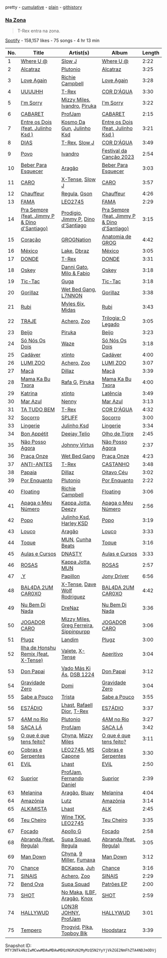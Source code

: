 pretty - [cumulative](/playlists/cumulative/37i9dQZF1DXdpF2suW27SP.md) - [plain](/playlists/plain/37i9dQZF1DXdpF2suW27SP) - [githistory](https://github.githistory.xyz/mackorone/spotify-playlist-archive/blob/main/playlists/plain/37i9dQZF1DXdpF2suW27SP)

### [Na Zona](https://open.spotify.com/playlist/37i9dQZF1DXdpF2suW27SP)

> T\-Rex entra na zona.

[Spotify](https://open.spotify.com/user/spotify) - 158,157 likes - 75 songs - 4 hr 13 min

| No. | Title | Artist(s) | Album | Length |
|---|---|---|---|---|
| 1 | [Where U @](https://open.spotify.com/track/5KX1zLcBZ5bv8iA1odyonT) | [Slow J](https://open.spotify.com/artist/7crp1tZcefnjT5RuL6WZQ0) | [Where U @](https://open.spotify.com/album/1Zs1EZDcCtlQys0VDUg5ls) | 2:22 |
| 2 | [Alcatraz](https://open.spotify.com/track/1Hc0zt33FVHdi4DWtUAa0s) | [Plutonio](https://open.spotify.com/artist/39HJXjH5hKcCzaU0g6mv8G) | [Alcatraz](https://open.spotify.com/album/7aFKsnwLJ7fMY90k4yVXiz) | 3:25 |
| 3 | [Love Again](https://open.spotify.com/track/677ebW5G4BLaqX5Ue3itGv) | [Richie Campbell](https://open.spotify.com/artist/2swvbEAfN70ZFcQB4Y7MaS) | [Love Again](https://open.spotify.com/album/150SzhajOXePuIre6fdyMQ) | 3:28 |
| 4 | [UUUUHH](https://open.spotify.com/track/1Jk03rMQGTjdkjNtCGgkPd) | [T\-Rex](https://open.spotify.com/artist/6QHREBOQktWsYBfrxW93rk) | [COR D'ÁGUA](https://open.spotify.com/album/7G4pMhZajkeOLWgvQyGhta) | 3:30 |
| 5 | [I'm Sorry](https://open.spotify.com/track/3aml52yDe6ff32XOgZQ0Cb) | [Mizzy Miles](https://open.spotify.com/artist/0QoKkMC6uy7fUng96fab1I), [Ivandro](https://open.spotify.com/artist/1pPbDeOdNUcLq32HTTLbZm), [Piruka](https://open.spotify.com/artist/5iZ6jMDkRa7RKLQplJuQUC) | [I'm Sorry](https://open.spotify.com/album/6xbIjf6sv5M4I9GT0NuEcj) | 3:22 |
| 6 | [CABARET](https://open.spotify.com/track/4r1Mvqp7prTkjH5OiVXC6r) | [ProfJam](https://open.spotify.com/artist/3DhsjXVgWmA6X26tUugAjP) | [CABARET](https://open.spotify.com/album/31BxT3LcIPCP5P04rZgoah) | 2:15 |
| 7 | [Entre os Dois \(feat\. Julinho Ksd \)](https://open.spotify.com/track/5OcuLlg5EdDE01ZGbQaIIa) | [Kosmo Da Gun](https://open.spotify.com/artist/1FOT6e8G1FnUBH1LDNX0X1), [Julinho Ksd](https://open.spotify.com/artist/7kR1Yw4RqYhhDD3a8QRyG6) | [Entre os Dois \(feat\. Julinho Ksd \)](https://open.spotify.com/album/17wFwqW7zLXEFqx59NmIqS) | 3:21 |
| 8 | [DIAS](https://open.spotify.com/track/56hVdyqQWCMYfKopnVRCwQ) | [T\-Rex](https://open.spotify.com/artist/6QHREBOQktWsYBfrxW93rk), [Slow J](https://open.spotify.com/artist/7crp1tZcefnjT5RuL6WZQ0) | [COR D'ÁGUA](https://open.spotify.com/album/7G4pMhZajkeOLWgvQyGhta) | 3:49 |
| 9 | [Povo](https://open.spotify.com/track/1QuMSpSKb8TddULszTHRDH) | [Ivandro](https://open.spotify.com/artist/1pPbDeOdNUcLq32HTTLbZm) | [Festival da Canção 2023](https://open.spotify.com/album/57v1ACsenMa34vYqhuLl0d) | 2:54 |
| 10 | [Beber Para Esquecer](https://open.spotify.com/track/76kNdRaqzgvYGB9tBIxUSf) | [Aragão](https://open.spotify.com/artist/6uVPyqbCsr2hcfDwGTmdl4) | [Beber Para Esquecer](https://open.spotify.com/album/3kHspN9UQgOo4q8f3y7N3K) | 3:03 |
| 11 | [CARO](https://open.spotify.com/track/0zjmhKBOuslq0d26IEbVKD) | [X\-Tense](https://open.spotify.com/artist/7JajP35zM35gnAvTZbwxDF), [Slow J](https://open.spotify.com/artist/7crp1tZcefnjT5RuL6WZQ0) | [CARO](https://open.spotify.com/album/4IwuZcwCQmHt7SEX2TUrxP) | 3:57 |
| 12 | [Chauffeur](https://open.spotify.com/track/3ARuPTEPMpbr7mz1aHa0a6) | [Regula](https://open.spotify.com/artist/6pyqBc7HaffcZJhyfjnceP), [Gson](https://open.spotify.com/artist/6XjHGcba7ZbaZ6nYtwhaCj) | [Chauffeur](https://open.spotify.com/album/4LAYeC7gWp1jFiS1q101OK) | 4:26 |
| 13 | [FAMA](https://open.spotify.com/track/35uZfu8sybuugk9DkelTFv) | [LEO2745](https://open.spotify.com/artist/1MBezd5OaoWoOTQVs16FOx) | [FAMA](https://open.spotify.com/album/2wehAGXNEm5zttICwk1ERI) | 2:29 |
| 14 | [Pra Sempre \(feat\. Jimmy P & Dino d'Santiago\)](https://open.spotify.com/track/6y7gYOHjUbj0HdTx5iGDuI) | [Prodigio](https://open.spotify.com/artist/0Zsw8N0usCdHtEtFtwZKg5), [Jimmy P](https://open.spotify.com/artist/0Odg6UKDVyJQruefzF19FU), [Dino d'Santiago](https://open.spotify.com/artist/7qb2GMJaX4HeXqqPPyYdlr) | [Pra Sempre \(feat\. Jimmy P & Dino d'Santiago\)](https://open.spotify.com/album/7kyvtUprGFS8S2poWsYtEt) | 3:15 |
| 15 | [Coração](https://open.spotify.com/track/1dmgHNSeYDyqb6TwLatTfc) | [GROGNation](https://open.spotify.com/artist/1rtrFjartQj3xws8TZ1dXu) | [Anatomia de GROG](https://open.spotify.com/album/333cuKMpbc1kaTufa6Uu2y) | 4:42 |
| 16 | [México](https://open.spotify.com/track/0pDYDKL7Gsd333bEcEgtLO) | [Lake](https://open.spotify.com/artist/7yFz46AJxXLmMGwyHKcJ1p), [Dbraz](https://open.spotify.com/artist/4GtbhrPCLhHRVvpMrxClZl) | [México](https://open.spotify.com/album/4p8i8HdR8Sk2cM3l5F7q01) | 3:05 |
| 17 | [DONDE](https://open.spotify.com/track/4EiZlZ37Q8EnQIU7e2aD2y) | [T\-Rex](https://open.spotify.com/artist/6QHREBOQktWsYBfrxW93rk) | [DONDE](https://open.spotify.com/album/1YR6A1jw2N2B9WlvqIMjfu) | 3:31 |
| 18 | [Oskey](https://open.spotify.com/track/2lN7q4luqmYcwHqRwy0Sod) | [Danni Gato](https://open.spotify.com/artist/0gn6QcKMo0cMWKbiPGEeVy), [Milo & Fabio](https://open.spotify.com/artist/2IzIiYJmzVIbf1nlOVuMBo) | [Oskey](https://open.spotify.com/album/2zKEKLIN2tT7d887qrR4Ex) | 3:18 |
| 19 | [Tic\-Tac](https://open.spotify.com/track/0SmkF33aIAHlSZh8N3CXv5) | [Guga](https://open.spotify.com/artist/5bHp05UXAArdXldRyU8lJP) | [Tic\-Tac](https://open.spotify.com/album/1JmmEMl6zechpj5QYjEFKW) | 3:18 |
| 20 | [Gorillaz](https://open.spotify.com/track/3nX9NxKOHrxhtA45jRFyAd) | [Wet Bed Gang](https://open.spotify.com/artist/5jfz7uWPwf03hdEewW8AI8), [L7NNON](https://open.spotify.com/artist/0JjPiLQNgAFaEkwoy56B1C) | [Gorillaz](https://open.spotify.com/album/6fUyo3fkgWK66QRXO6VCjF) | 3:38 |
| 21 | [Rubi](https://open.spotify.com/track/4aStXzYiJWQvdspHEn6GJN) | [Myles 6ix](https://open.spotify.com/artist/2PGHvstK1cEjR9AX2ERq9l), [Midas](https://open.spotify.com/artist/6bLqHfd3myOdJyC4z6Blhj) | [Rubi](https://open.spotify.com/album/5GZRN9j6B5N7Gk5jtvaRtM) | 3:43 |
| 22 | [TRAJE](https://open.spotify.com/track/1qG4PQKxaInnCww9yu7Tf7) | [Achero](https://open.spotify.com/artist/7L8DLzR5RuMizLVu9Ww0cs), [Zoo](https://open.spotify.com/artist/4pm6alxkPoKq0c334OGbkH) | [Trilogia: O Legado](https://open.spotify.com/album/2pkSKT2bYhqojZdfJxMWD9) | 3:05 |
| 23 | [Beijo](https://open.spotify.com/track/2P9UCbKe97jD0q6UOG7bsf) | [Piruka](https://open.spotify.com/artist/5iZ6jMDkRa7RKLQplJuQUC) | [Beijo](https://open.spotify.com/album/1aSuvQp44qKjLvTMFheNDK) | 3:23 |
| 24 | [Só Nós Os Dois](https://open.spotify.com/track/35XIgRzlwtMsfF8wVAKG8i) | [Waze](https://open.spotify.com/artist/0CHentDviLeOrlfyu96uVm) | [Só Nós Os Dois](https://open.spotify.com/album/0PBeGaks9i9J7Ho4uqQx8W) | 3:18 |
| 25 | [Cadáver](https://open.spotify.com/track/6zaozdqUEfE86imEE4mfue) | [xtinto](https://open.spotify.com/artist/6jVOHz5AjBoJImzesvZeGx) | [Cadáver](https://open.spotify.com/album/3kklO925aQsir4f7YPpWpG) | 4:00 |
| 26 | [LUMI ZOO](https://open.spotify.com/track/74lZ2yteCAFo7a5naosE3g) | [Achero](https://open.spotify.com/artist/7L8DLzR5RuMizLVu9Ww0cs), [Zoo](https://open.spotify.com/artist/22NWHS3nYaoo34h7CSGFme) | [LUMI ZOO](https://open.spotify.com/album/4RbIyOlxxdy5gJiREf8yd2) | 3:07 |
| 27 | [Maçã](https://open.spotify.com/track/0eyTM1AjoPMdzfwCBfLIpO) | [Dillaz](https://open.spotify.com/artist/15p1isN7VcGsjeSq8s9YeP) | [Maçã](https://open.spotify.com/album/7bLu4omqbTsFAfnvVFUSW8) | 3:39 |
| 28 | [Mama Ka Bu Txora](https://open.spotify.com/track/5CEghr9OYpFrCZurmxJThm) | [Rafa G](https://open.spotify.com/artist/0soQA1h9MhiA0NphWUecWi), [Piruka](https://open.spotify.com/artist/5iZ6jMDkRa7RKLQplJuQUC) | [Mama Ka Bu Txora](https://open.spotify.com/album/3pIB5eUZkMs51KRDsWjswx) | 4:00 |
| 29 | [Katrina](https://open.spotify.com/track/5YDwsOw12TSkpjNT57YvgG) | [xtinto](https://open.spotify.com/artist/6jVOHz5AjBoJImzesvZeGx) | [Latência](https://open.spotify.com/album/4V3IpiTNQowJOxQv4oTzH3) | 3:49 |
| 30 | [Mar Azul](https://open.spotify.com/track/5gJyW5NeOsfNa2CSMES2h3) | [Nenny](https://open.spotify.com/artist/2DEfqyWjAMIfKYMXb1V8L1) | [Mar Azul](https://open.spotify.com/album/0pDADbq5FFUMkls9VeYW9g) | 3:13 |
| 31 | [TA TUDO BEM](https://open.spotify.com/track/15ERxM3x0D2HzqdhPxsbd2) | [T\-Rex](https://open.spotify.com/artist/6QHREBOQktWsYBfrxW93rk) | [COR D'ÁGUA](https://open.spotify.com/album/7G4pMhZajkeOLWgvQyGhta) | 4:32 |
| 32 | [Socorro](https://open.spotify.com/track/3cxAhKg83buLsTYlmSIi9x) | [SPLIFF](https://open.spotify.com/artist/2QPRzhivMb2TfzvZKpQYxL) | [Socorro](https://open.spotify.com/album/2ocGkF8NiDKjMfywGOqtzH) | 3:00 |
| 33 | [Lingerie](https://open.spotify.com/track/2Cq6yIgdyyaDmY7pvnADVP) | [Julinho Ksd](https://open.spotify.com/artist/7kR1Yw4RqYhhDD3a8QRyG6) | [Lingerie](https://open.spotify.com/album/2SopLfpjAF0IespcnP6LG0) | 3:34 |
| 34 | [Bon Appétit](https://open.spotify.com/track/7uHLAlgUhSOwnnbXJeG7ai) | [Deejay Telio](https://open.spotify.com/artist/7BWNRZyZ9mhgp5t0m7Ny0n) | [Olho de Tigre](https://open.spotify.com/album/0jhj4SwIWQGON36aDMeEwb) | 2:45 |
| 35 | [Não Posso Agora](https://open.spotify.com/track/5UaD8d3304kcnBtlOpxPL8) | [Johnny Virtus](https://open.spotify.com/artist/0DOixxvuN7cxZ7YiyMzlOt) | [Não Posso Agora](https://open.spotify.com/album/15G7TOQBrQD0huFgZMIXKQ) | 2:37 |
| 36 | [Praça Onze](https://open.spotify.com/track/30WnHkBkq3vE8jJcNZ3RKr) | [Wet Bed Gang](https://open.spotify.com/artist/5jfz7uWPwf03hdEewW8AI8) | [Praça Onze](https://open.spotify.com/album/3jPS6pgoJ4adGHImcNxETl) | 4:23 |
| 37 | [ANTI\-ANTES](https://open.spotify.com/track/2vGtivisPxm14aTTgie6xB) | [T\-Rex](https://open.spotify.com/artist/6QHREBOQktWsYBfrxW93rk) | [CASTANHO](https://open.spotify.com/album/2NYhVEDTSEwvNrW7qs7IOU) | 3:48 |
| 38 | [Papaia](https://open.spotify.com/track/17MPtgaJHgr2WlJVyhA6kw) | [Dillaz](https://open.spotify.com/artist/15p1isN7VcGsjeSq8s9YeP) | [Oitavo Céu](https://open.spotify.com/album/0Hm4SvANwPDIBdDPnN97rf) | 3:02 |
| 39 | [Por Enquanto](https://open.spotify.com/track/5fjD0vHh9XRL6b657FWe9C) | [Plutonio](https://open.spotify.com/artist/39HJXjH5hKcCzaU0g6mv8G) | [Por Enquanto](https://open.spotify.com/album/1uFTodamqWqlk5KwYkqy0n) | 2:22 |
| 40 | [Floating](https://open.spotify.com/track/6mzUqJRO5UzphWpk1en0sb) | [Richie Campbell](https://open.spotify.com/artist/2swvbEAfN70ZFcQB4Y7MaS) | [Floating](https://open.spotify.com/album/27a2XTCA5vJ63ooZAUZflW) | 3:06 |
| 41 | [Apaga o Meu Número](https://open.spotify.com/track/2iYx9hAUSD5wz7cg5TVIbx) | [Kappa Jotta](https://open.spotify.com/artist/2MREhFiavCOZXs0thPLuWu), [Deezy](https://open.spotify.com/artist/6EoXtJUmzYqNzkMVH1o5gN) | [Apaga o Meu Número](https://open.spotify.com/album/6eobNuVuaVKafZKIPAKvuP) | 2:56 |
| 42 | [Popo](https://open.spotify.com/track/24QcmVdz7CwEYhohJxJ4EX) | [Julinho Ksd](https://open.spotify.com/artist/7kR1Yw4RqYhhDD3a8QRyG6), [Harley KSD](https://open.spotify.com/artist/0AyoY8RFId4AqueSJvE99D) | [Popo](https://open.spotify.com/album/6V1YM7CbiOwqwIEa73riB3) | 3:19 |
| 43 | [Louco](https://open.spotify.com/track/6kJKJrVzOYhqnfeO9NDqIi) | [Aragão](https://open.spotify.com/artist/6uVPyqbCsr2hcfDwGTmdl4) | [Louco](https://open.spotify.com/album/7CjbtK4vbyv8yS78DXMtQF) | 3:33 |
| 44 | [Toque](https://open.spotify.com/track/7M5PkzdYJwhxoDd4HXxKOx) | [MUN](https://open.spotify.com/artist/0XWmIDUMxka9p2aayQ9MOr), [Cunha Beats](https://open.spotify.com/artist/7D094QVmbEkI7e2df0VUq7) | [Toque](https://open.spotify.com/album/6vnfqWycFld3plYH4YeRHC) | 3:16 |
| 45 | [Aulas e Cursos](https://open.spotify.com/track/2ABBlgwXo68orcunvBYYiY) | [DNASTY](https://open.spotify.com/artist/2wRZGo2e20INyHf8wtVPVn) | [Aulas e Cursos](https://open.spotify.com/album/1xP900BTjxxWc641y9UKvr) | 3:33 |
| 46 | [ROSAS](https://open.spotify.com/track/0elz4WC9ZtAOzqP4fgt8T5) | [Kappa Jotta](https://open.spotify.com/artist/2MREhFiavCOZXs0thPLuWu), [MUN](https://open.spotify.com/artist/0XWmIDUMxka9p2aayQ9MOr) | [ROSAS](https://open.spotify.com/album/2R7iGYEwaSDTW68ucY9W4E) | 2:57 |
| 47 | [.Y](https://open.spotify.com/track/0zxdVwyiPVxmBkZFTHe2xl) | [Papillon](https://open.spotify.com/artist/0Mum6waR8P9WICLVTpSi1d) | [Jony Driver](https://open.spotify.com/album/2OAFHEa5FwNi9r0i9gMeXM) | 6:56 |
| 48 | [BAL4DA 2UM CAR0XO](https://open.spotify.com/track/0uQU529W8MgYYElqJCMdph) | [X\-Tense](https://open.spotify.com/artist/7JajP35zM35gnAvTZbwxDF), [Dave Wolf Rodriguez](https://open.spotify.com/artist/3Zg1i5VdkGHFtEi8xHP0tB) | [BAL4DA 2UM CAR0XO](https://open.spotify.com/album/0Y2hXrh13HOLu6lh30chRo) | 4:42 |
| 49 | [Nu Bem Di Nada](https://open.spotify.com/track/5JsTrli2m95rnBIro7ZVvY) | [DreNaz](https://open.spotify.com/artist/5urWzy2mamyT5sMTE5H00O) | [Nu Bem Di Nada](https://open.spotify.com/album/6hnJoTWkmvtVPNRNmzJmT5) | 3:36 |
| 50 | [JOGADOR CARO](https://open.spotify.com/track/3AmAlwNKaJyExmvN6EOSb2) | [Mizzy Miles](https://open.spotify.com/artist/0QoKkMC6uy7fUng96fab1I), [Greg Ferreira](https://open.spotify.com/artist/2e8RAcYXYt5IStoaaQWcG8), [Sippinpurpp](https://open.spotify.com/artist/6ngR2kHxjibH7bdDUBqL3z) | [JOGADOR CARO](https://open.spotify.com/album/5CZiBICShN5FDPhQtUsCbC) | 3:06 |
| 51 | [Plugz](https://open.spotify.com/track/1P3AYZQrv0GOb2Hk638XFR) | [Landim](https://open.spotify.com/artist/3OUfbyxrlqldajHHi7MGMh) | [Plugz](https://open.spotify.com/album/1kBmM41i0QXmGC0p01NcoX) | 3:00 |
| 52 | [Ilha de Honshu Remix \(feat\. X\-Tense\)](https://open.spotify.com/track/5ak2duOykHrs0dXUhtPdtO) | [Valete](https://open.spotify.com/artist/32rAgIN6jhUQYhyoKa8agj), [X\-Tense](https://open.spotify.com/artist/7JajP35zM35gnAvTZbwxDF) | [Aperitivo](https://open.spotify.com/album/3jtfnsyfHesOse6JEJcERn) | 3:04 |
| 53 | [Don Papai](https://open.spotify.com/track/3T29hYGSR86FHdkdDsnHQg) | [Vado Más Ki Ás](https://open.spotify.com/artist/6HmLPYedWhpFhiF8BonrMG), [DSB 1224](https://open.spotify.com/artist/2stDBehct4FMgEapZ92nLg) | [Don Papai](https://open.spotify.com/album/48Fdauj7Ytcc9UZqTafCKM) | 3:12 |
| 54 | [Gravidade Zero](https://open.spotify.com/track/4CPBgtJlRGtq36zNoS4FnW) | [Domi](https://open.spotify.com/artist/7FaGlrXXBuq0XrlerWfI3n) | [Gravidade Zero](https://open.spotify.com/album/1VQeGBvu1rCtWl2pR1SuEc) | 3:04 |
| 55 | [Sabe a Pouco](https://open.spotify.com/track/5AN71cVGPu9ZrRow7QIjnU) | [Trista](https://open.spotify.com/artist/1hsrQJC4A7sVS6wOwTxRxw) | [Sabe a Pouco](https://open.spotify.com/album/2nWtjdgJlnz5lvrlaH0pRv) | 3:55 |
| 56 | [ES7ÁDIO](https://open.spotify.com/track/430EuoJ6KwzO0fFuCwu6am) | [Lhast](https://open.spotify.com/artist/46uaNKR4GSjmDEK732EeVw), [Rafaell Dior](https://open.spotify.com/artist/4G8d2H1R7P1rlGptL7Uzla), [T\-Rex](https://open.spotify.com/artist/6QHREBOQktWsYBfrxW93rk) | [ES7ÁDIO](https://open.spotify.com/album/4ix8vvB3aP45fYYsZobRLq) | 3:37 |
| 57 | [4AM no Rio](https://open.spotify.com/track/6Z0omreb7QNSj3ptomTmOU) | [Plutonio](https://open.spotify.com/artist/39HJXjH5hKcCzaU0g6mv8G) | [4AM no Rio](https://open.spotify.com/album/08mBO0iH81lIKabmqfHY6S) | 3:27 |
| 58 | [SACA LÁ](https://open.spotify.com/track/2LtF00zFSSWzsYtoVYy28k) | [ProfJam](https://open.spotify.com/artist/3DhsjXVgWmA6X26tUugAjP) | [SACA LÁ](https://open.spotify.com/album/2hI0hN3tuadLZ95pr8hAEC) | 3:42 |
| 59 | [O que é que tens feito?](https://open.spotify.com/track/5cGy4NKlMprapxERb9AZk6) | [Chyna](https://open.spotify.com/artist/3xytrTXgH7SQTEjMZewnWF), [Mizzy Miles](https://open.spotify.com/artist/0QoKkMC6uy7fUng96fab1I) | [O que é que tens feito?](https://open.spotify.com/album/7o3GVre0rpEWG7309P7q6v) | 3:11 |
| 60 | [Cobras e Serpentes](https://open.spotify.com/track/7mCgHTgHjdSA35JQ0xo3hR) | [LEO2745](https://open.spotify.com/artist/1MBezd5OaoWoOTQVs16FOx), [MS Capone](https://open.spotify.com/artist/1HOLnVK9G35A2MAqz2e8AP) | [Cobras e Serpentes](https://open.spotify.com/album/48QBkKQXF03sto0InqW32W) | 3:30 |
| 61 | [EViL](https://open.spotify.com/track/2VaLKyJgR9lIVoTqf4oIyY) | [Lhast](https://open.spotify.com/artist/46uaNKR4GSjmDEK732EeVw) | [EViL](https://open.spotify.com/album/3fCwkZDlvmzwqx0O2j3ASt) | 2:50 |
| 62 | [Suprior](https://open.spotify.com/track/1u2KCIJPqtsl9Vz243FQtp) | [ProfJam](https://open.spotify.com/artist/3DhsjXVgWmA6X26tUugAjP), [Fernando Daniel](https://open.spotify.com/artist/3Cpjz5dY9HNR41QuMn3oYC) | [Suprior](https://open.spotify.com/album/2NVz7NmPPqJuuG7D4W7VNW) | 2:39 |
| 63 | [Melanina](https://open.spotify.com/track/1jFxvJAGwD8DFctTJZHBjl) | [Aragão](https://open.spotify.com/artist/6uVPyqbCsr2hcfDwGTmdl4), [Bluay](https://open.spotify.com/artist/18jB1ZnaJSWmro1ExvqZo4) | [Melanina](https://open.spotify.com/album/1Fu5gGz80ynZmZWgty92Ch) | 4:04 |
| 64 | [Amazónia](https://open.spotify.com/track/2ySZ2kVCZRQ0gJ5Lu0EoxJ) | [Lutz](https://open.spotify.com/artist/3Qsun4Xe5KRfqWUE3ct79x) | [Amazónia](https://open.spotify.com/album/5gULMhBkRl7ZCv35O2K5Xm) | 3:14 |
| 65 | [ALKiMISTA](https://open.spotify.com/track/3vUNW5Gx2cNtRJ9feEtt0G) | [Lhast](https://open.spotify.com/artist/46uaNKR4GSjmDEK732EeVw) | [ALK](https://open.spotify.com/album/0siZdhz3ZguKw6Xrgh4Fw0) | 2:45 |
| 66 | [Teu Cheiro](https://open.spotify.com/track/4hwguRVq6Kv6llWmKf9G88) | [Wine TKK](https://open.spotify.com/artist/4z82basJVVCSjAoZVkb7Rx), [LEO2745](https://open.spotify.com/artist/1MBezd5OaoWoOTQVs16FOx) | [Teu Cheiro](https://open.spotify.com/album/4pdhXTGmIQ4JnIdGrOF4nj) | 3:35 |
| 67 | [Focado](https://open.spotify.com/track/7gFnB4estwyHNeIERBQ5cM) | [Apollo G](https://open.spotify.com/artist/4spmzPX02Jg0rnuyIWFngi) | [Focado](https://open.spotify.com/album/7ztIRrLQxvrQqOmn1gTozt) | 2:58 |
| 68 | [Abranda \(feat\. Regula\)](https://open.spotify.com/track/2hnrAClQrOeR4ULNjmSysb) | [Supa Squad](https://open.spotify.com/artist/4kMEocHCIwaO4u4J01U8Dw), [Regula](https://open.spotify.com/artist/6pyqBc7HaffcZJhyfjnceP) | [Abranda \(feat\. Regula\)](https://open.spotify.com/album/6TpLHdnEVcCFdLUDdLri2M) | 3:05 |
| 69 | [Man Down](https://open.spotify.com/track/6J6DcdqOLCCA3VZ9mr6VPD) | [Chyna](https://open.spotify.com/artist/3xytrTXgH7SQTEjMZewnWF), [9 Miller](https://open.spotify.com/artist/4yqP75Gm0jSMIS1gQ7s6lX), [Fumaxa](https://open.spotify.com/artist/1qMTgrvxRRHO3rflIONsCP) | [Man Down](https://open.spotify.com/album/1S5w4wJZoMPoacHqBWWTwF) | 3:12 |
| 70 | [Chance](https://open.spotify.com/track/1AClteNHhuIF4uGgPCHKhA) | [BCKappa](https://open.spotify.com/artist/2XAxChRi8QlO5rKAoL0DZi), [Juh](https://open.spotify.com/artist/5eviHRz2iMhA8NSTP176u8) | [Chance](https://open.spotify.com/album/0iSgo1smaFKzYKguM5Kws9) | 3:16 |
| 71 | [SINAIS](https://open.spotify.com/track/649ZuviVZzF7JnZSe5Z8ft) | [Achero](https://open.spotify.com/artist/7L8DLzR5RuMizLVu9Ww0cs), [Zoo](https://open.spotify.com/artist/22NWHS3nYaoo34h7CSGFme) | [SINAIS](https://open.spotify.com/album/4TQEeYV8ixyAnV2s4MOmFI) | 2:29 |
| 72 | [Bend Ova](https://open.spotify.com/track/6f3IhJuJDxU53yW3vAUtAL) | [Supa Squad](https://open.spotify.com/artist/4kMEocHCIwaO4u4J01U8Dw) | [Patrões EP](https://open.spotify.com/album/1ZHitx0vl1g1FR7CjwdszR) | 2:00 |
| 73 | [SHOT](https://open.spotify.com/track/4IZWISZrSBvO1gKK5hrLRC) | [No Maka](https://open.spotify.com/artist/35dFX8XteNIxKbFW6VmdW3), [ILBF](https://open.spotify.com/artist/2A1qlh9kjqker3X2W9j1ly), [Aragão](https://open.spotify.com/artist/6uVPyqbCsr2hcfDwGTmdl4), [Knox](https://open.spotify.com/artist/6Hk7uUM7iT2zgXHkmNYyoq) | [SHOT](https://open.spotify.com/album/6APMjrh03FoPhizrwTCwsG) | 2:59 |
| 74 | [HALLYWUD](https://open.spotify.com/track/37OHWelZZiuSZwUzV9Sybv) | [LON3R JOHNY](https://open.spotify.com/artist/1fV7Au7ymGP3uhDV1TfjSd), [ProfJam](https://open.spotify.com/artist/3DhsjXVgWmA6X26tUugAjP) | [HALLYWUD](https://open.spotify.com/album/3lAS3tiXJyjOkyDYXCd5YS) | 3:01 |
| 75 | [Tempero](https://open.spotify.com/track/5aObfslcyWOUklHK8SUM8b) | [Progvid](https://open.spotify.com/artist/53yPvcTuQToqXFtROPF11W), [Pika](https://open.spotify.com/artist/3N8p0SELgr5vZLgUTdmCNi), [Topboy Blk](https://open.spotify.com/artist/5wQNFcDVCxuiePhZzryw6h) | [Hoodstarz](https://open.spotify.com/album/2K4yTolJlZ3i7AyCjdRFnp) | 3:39 |

Snapshot ID: `MTY3NTk4NzIwMCwwMDAwMDAwMDQzNGMzN2MyMzQ5N2YyYjVkZGE2NmFhZTA4NDJmODVj`
